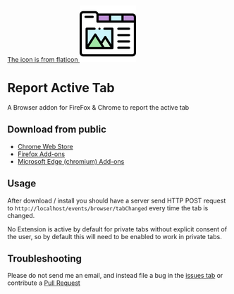 [The icon is from flaticon ![A picture of a tabbed interface](browser_extension/src/icons/icon.png)](https://www.flaticon.com/free-icon/tab_3094392)

# Report Active Tab
A Browser addon for FireFox & Chrome to report the active tab

## Download from public

* [Chrome Web Store](#coming-soon)
* [Firefox Add-ons](#coming-soon)
* [Microsoft Edge (chromium) Add-ons](#coming-soon)

## Usage

After download / install you should have a server send HTTP POST request to `http://localhost/events/browser/tabChanged` every time the tab is changed.

No Extension is active by default for private tabs without explicit consent of the user, so by default this will need to be enabled to work in private tabs.

## Troubleshooting
Please do not send me an email, and instead file a bug in the [issues tab](https://github.com/Lewiscowles1986/report-active-tab-ff-chrome-poc/issues) or contribute a [Pull Request](https://github.com/Lewiscowles1986/report-active-tab-ff-chrome-poc/pulls)
